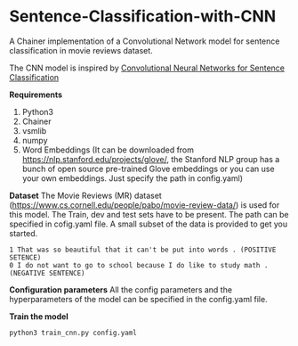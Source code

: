 # Sentence-Classification-with-CNN
A Chainer implementation of a Convolutional Network model for sentence classification in movie reviews dataset.

The CNN model is inspired by <a href=https://arxiv.org/abs/1408.5882> Convolutional Neural Networks for Sentence Classification</a>

<b>Requirements</b>
1. Python3
2. Chainer
3. vsmlib
4. numpy
5. Word Embeddings (It can be downloaded from https://nlp.stanford.edu/projects/glove/, the Stanford NLP group has a bunch of open source pre-trained Glove embeddings or you can use your own embeddings. Just specify the path in config.yaml)

<b>Dataset</b>
The Movie Reviews (MR) dataset (https://www.cs.cornell.edu/people/pabo/movie-review-data/) is used for this model.
The Train, dev and test sets have to be present. The path can be specified in cofig.yaml file. A small subset of the data is provided to get you started.
```
1 That was so beautiful that it can't be put into words . (POSITIVE SETENCE)
0 I do not want to go to school because I do like to study math . (NEGATIVE SENTENCE)
```
<b>Configuration parameters</b>
All the config parameters and the hyperparameters of the model can be specified in the config.yaml file.

<b>Train the model</b>
```
python3 train_cnn.py config.yaml
```
